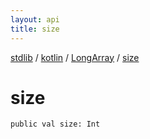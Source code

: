 ```yaml
---
layout: api
title: size
---
```

[stdlib](../../index.html) / [kotlin](../index.html) / [LongArray](index.html) / [size](size.html)

# size

```
public val size: Int
```
